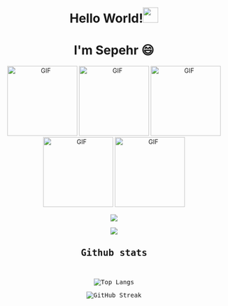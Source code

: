 <h1 align="center"><b>Hello World!</b><img src="https://media.giphy.com/media/hvRJCLFzcasrR4ia7z/giphy.gif" width="35"></h1>
<h1 align="center" style="border-bottom: none;"><b>I'm Sepehr 😄</b></h1>

<div align="center">
  <img alt="GIF" height="160px" src="https://media.giphy.com/media/ln7z2eWriiQAllfVcn/giphy.gif" />
  <img alt="GIF" height="160px" src="https://media.giphy.com/media/kdFc8fubgS31b8DsVu/giphy.gif" />
  <img alt="GIF" height="160px" src="https://media.giphy.com/media/eNAsjO55tPbgaor7ma/giphy.gif" />
  <img alt="GIF" height="160px" src="https://media.giphy.com/media/kH1DBkPNyZPOk0BxrM/giphy.gif" />
  <img alt="GIF" height="160px" src="https://i.giphy.com/media/v1.Y2lkPTc5MGI3NjExeWFqa2pvNmY0Z2JlZXI5NHk0Y3NwMWE3dXgyeW51YTV1Y2R6ZXZjYiZlcD12MV9pbnRlcm5hbF9naWZfYnlfaWQmY3Q9cw/fsEaZldNC8A1PJ3mwp/giphy.gif" />
</div>



<p align="center">
  <img src="https://user-images.githubusercontent.com/73097560/115834477-dbab4500-a447-11eb-908a-139a6edaec5c.gif">
</p>

<p align="center">
  <a href="https://github.com/DenverCoder1/readme-typing-svg">
    <img src="https://readme-typing-svg.demolab.com?font=Time+New+Roman&weight=500&pause=1000&color=cyan&size=32&center=true&vCenter=true&width=435&lines=Front+end+developer;React.js;Next.js;Back+end+developer;Node.js;Javascript;Typescript;MERN+stack+developer;Three.js+Developer">
  </a>
</p>

<div>
  <samp>
    <h2 align="center">Github stats</h2>
    <br/>
    <p align="center">
      <img src="https://github-readme-stats.vercel.app/api/top-langs/?username=dosepehr&langs_count=6&theme=gruvbox&layout=compact&hide_border=true"
      alt="Top Langs" />
    </p>
    <p align="center">
      <img src="https://github-readme-streak-stats.herokuapp.com/?user=dosepehr&theme=gruvbox" alt="GitHub Streak" />
    </p>
  </samp>
</div>
